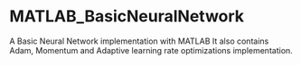 # MATLAB_BasicNeuralNetwork
A Basic Neural Network implementation with MATLAB
It also contains Adam, Momentum and Adaptive learning rate optimizations implementation.
